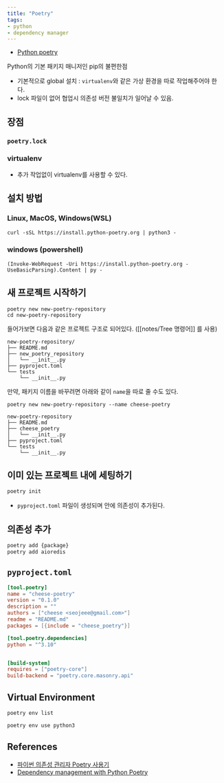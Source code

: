 ```yaml
---
title: "Poetry"
tags:
- python
- dependency manager
---
```


- [Python poetry](https://python-poetry.org/)

Python의 기본 패키지 매니저인 pip의 불편한점 
- 기본적으로 global 설치 : `virtualenv`와 같은 가상 환경을 따로 작업해주어야 한다. 
- lock 파일이 없어 협업시 의존성 버전 불일치가 일어날 수 있음. 

## 장점
### `poetry.lock` 

### virtualenv 
- 추가 작업없이 virtualenv를 사용할 수 있다. 

## 설치 방법 
### Linux, MacOS, Windows(WSL)
```
curl -sSL https://install.python-poetry.org | python3 -
```

### windows (powershell)
```
(Invoke-WebRequest -Uri https://install.python-poetry.org -UseBasicParsing).Content | py -
```

## 새 프로젝트 시작하기 
```
poetry new new-poetry-repository
cd new-poetry-repository
```
들어가보면 다음과 같은 프로젝트 구조로 되어있다. ([[notes/Tree 명령어]] 를 사용)
```
new-poetry-repository/
├── README.md
├── new_poetry_repository
│   └── __init__.py
├── pyproject.toml
└── tests
    └── __init__.py
```

만약, 패키지 이름을 바꾸려면 아래와 같이 `name`을 따로 줄 수도 있다.
```
poetry new new-poetry-repository --name cheese-poetry
```

```
new-poetry-repository
├── README.md
├── cheese_poetry
│   └── __init__.py
├── pyproject.toml
└── tests
    └── __init__.py
```

## 이미 있는 프로젝트 내에 세팅하기

```sh
poetry init
```
- `pyproject.toml` 파일이 생성되며 안에 의존성이 추가된다. 

## 의존성 추가 
```sh
poetry add {package}
poetry add aioredis
```

## `pyproject.toml`

```toml
[tool.poetry]
name = "cheese-poetry"
version = "0.1.0"
description = ""
authors = ["cheese <seojeee@gmail.com>"]
readme = "README.md"
packages = [{include = "cheese_poetry"}]

[tool.poetry.dependencies]
python = "^3.10"


[build-system]
requires = ["poetry-core"]
build-backend = "poetry.core.masonry.api"
```

## Virtual Environment
```sh
poetry env list

poetry env use python3
```


## References
- [파이썬 의존성 관리자 Poetry 사용기](https://spoqa.github.io/2019/08/09/brand-new-python-dependency-manager-poetry.html)
- [Dependency management with Python Poetry](https://realpython.com/dependency-management-python-poetry/)